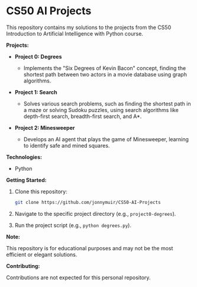 # CS50 AI Projects

This repository contains my solutions to the projects from the CS50 Introduction to Artificial Intelligence with Python course.

**Projects:**

* **Project 0: Degrees** 
    * Implements the "Six Degrees of Kevin Bacon" concept, finding the shortest path between two actors in a movie database using graph algorithms.

* **Project 1: Search** 
    * Solves various search problems, such as finding the shortest path in a maze or solving Sudoku puzzles, using search algorithms like depth-first search, breadth-first search, and A*.

* **Project 2: Minesweeper** 
    * Develops an AI agent that plays the game of Minesweeper, learning to identify safe and mined squares.

**Technologies:**

* Python

**Getting Started:**

1. Clone this repository:
   ```bash
   git clone https://github.com/jonnymuir/CS50-AI-Projects
   ```

2. Navigate to the specific project directory (e.g., `project0-degrees`).

3. Run the project script (e.g., `python degrees.py`).

**Note:**

This repository is for educational purposes and may not be the most efficient or elegant solutions. 

**Contributing:**

Contributions are not expected for this personal repository.
